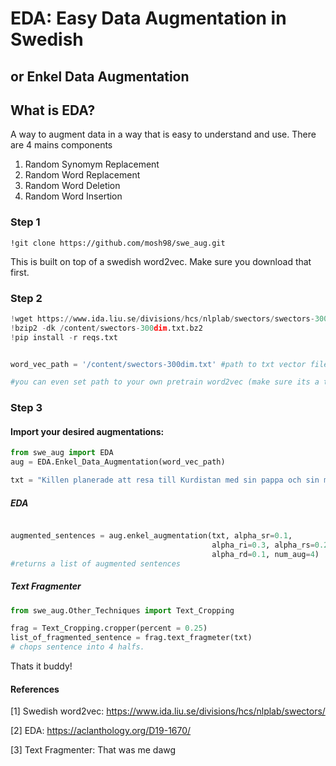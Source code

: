 # EDA: Easy Data Augmentation in Swedish
## or Enkel Data Augmentation


## What is EDA?
A way to augment data in a way that is easy to understand and use. There are 4 mains components
1. Random Synomym Replacement
2. Random Word Replacement
3. Random Word Deletion
4. Random Word Insertion

### Step 1
``!git clone https://github.com/mosh98/swe_aug.git``

This is built on top of a swedish word2vec. Make sure you download that first.

### Step 2
````python
!wget https://www.ida.liu.se/divisions/hcs/nlplab/swectors/swectors-300dim.txt.bz2
!bzip2 -dk /content/swectors-300dim.txt.bz2
!pip install -r reqs.txt


word_vec_path = '/content/swectors-300dim.txt' #path to txt vector file

#you can even set path to your own pretrain word2vec (make sure its a txt file)
````

### Step 3
#### Import your desired augmentations:
```python
from swe_aug import EDA
aug = EDA.Enkel_Data_Augmentation(word_vec_path)

txt = "Killen planerade att resa till Kurdistan med sin pappa och sin mamma. "
```

##### EDA
````python

augmented_sentences = aug.enkel_augmentation(txt, alpha_sr=0.1, 
                                             alpha_ri=0.3, alpha_rs=0.2, 
                                             alpha_rd=0.1, num_aug=4)
#returns a list of augmented sentences
````

##### Text Fragmenter
```python
from swe_aug.Other_Techniques import Text_Cropping

frag = Text_Cropping.cropper(percent = 0.25)
list_of_fragmented_sentence = frag.text_fragmeter(txt)
# chops sentence into 4 halfs.
```

Thats it buddy!

#### References
[1] Swedish word2vec: https://www.ida.liu.se/divisions/hcs/nlplab/swectors/

[2] EDA: https://aclanthology.org/D19-1670/

[3] Text Fragmenter: That was me dawg
